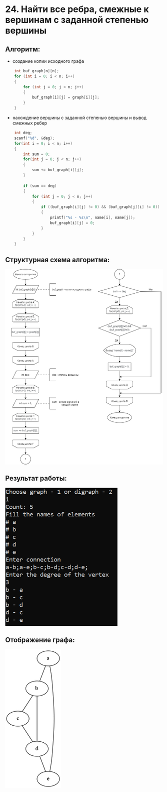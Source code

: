 # 24.	Найти все ребра, смежные к вершинам с заданной степенью вершины

## Алгоритм:

- создание копии исходного графа

``` C
    int buf_graph[n][n];
    for (int i = 0; i < n; i++)
    {
        for (int j = 0; j < n; j++)
        {
            buf_graph[i][j] = graph[i][j];
        }
    }
```
- нахождение вершины с заданной степенью вершины и вывод смежных ребер

``` C
    int deg;
    scanf("%d", &deg);
    for(int i = 0; i < n; i++)
    {
        int sum = 0;
        for(int j = 0; j < n; j++)
        {
            sum += buf_graph[i][j];
        }

        if (sum == deg)
        {
            for (int j = 0; j < n; j++)
            {
                if ((buf_graph[i][j] != 0) && (buf_graph[j][i] != 0))
                {
                    printf("%s - %s\n", name[i], name[j]);
                    buf_graph[i][j] = 0;
                }
            }
        }
    }
```
## Структурная схема алгоритма:
![Alt-текст](https://github.com/ShadrinYuri/FLiTA/blob/master/diagram.png "структурная схема")

## Результат работы:
![Alt-текст](https://github.com/ShadrinYuri/FLiTA/blob/master/result.png "результат работы")

## Отображение графа:
![Alt-текст](https://github.com/ShadrinYuri/FLiTA/blob/master/graph.png "отображение графа")

